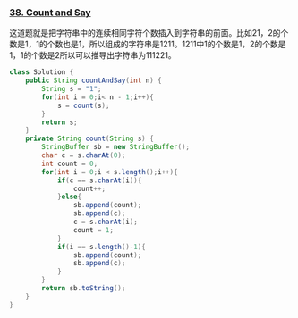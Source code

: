 ### [38. Count and Say](https://leetcode.com/problems/count-and-say/)

这道题就是把字符串中的连续相同字符个数插入到字符串的前面。比如21，2的个数是1，1的个数也是1，所以组成的字符串是1211。1211中1的个数是1，2的个数是1，1的个数是2所以可以推导出字符串为111221。
```java
class Solution {
    public String countAndSay(int n) {
        String s = "1";
        for(int i = 0;i< n - 1;i++){
            s = count(s);
        }
        return s;
    }
    private String count(String s) {
        StringBuffer sb = new StringBuffer();
        char c = s.charAt(0);
        int count = 0;
        for(int i = 0;i < s.length();i++){
            if(c == s.charAt(i)){
                count++;
            }else{
                sb.append(count);
                sb.append(c);
                c = s.charAt(i);
                count = 1;
            }
            if(i == s.length()-1){
                sb.append(count);
                sb.append(c);
            }
        }
        return sb.toString();
    }
}
```